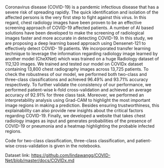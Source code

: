 Coronavirus disease (COVID-19) is a pandemic
infectious disease that has a severe risk of spreading rapidly.
The quick identification and isolation of the affected persons is
the very first step to fight against this virus. In this regard,
chest radiology images have been proven to be an effective
screening approach of COVID-19 affected patients. A number
of AI based solutions have been developed to make the screening
of radiological images faster and more accurate in detecting
COVID-19. In this study, we are proposing a deep learning
based approach using Densenet-121 to effectively detect COVID-
19 patients. We incorporated transfer learning technique to
leverage the information regarding radiology image learned by
another model (CheXNet) which was trained on a huge Radiology
dataset of 112,120 images. We trained and tested our model
on COVIDx dataset containing 13,800 chest radiography images
across 13,725 patients. To check the robustness of our model,
we performed both two-class and three-class classifications and
achieved 96.49% and 93.71% accuracy respectively. To further
validate the consistency of our performance, we performed
patient-wise k-fold cross-validation and achieved an average
accuracy of 92.91% for three class task. Moreover, we performed
an interpretability analysis using Grad-CAM to highlight the
most important image regions in making a prediction. Besides
ensuring trustworthiness, this explainability can also provide new
insights about the critical factors regarding COVID-19. Finally,
we developed a website that takes chest radiology images as
input and generates probabilities of the presence of COVID-19
or pneumonia and a heatmap highlighting the probable infected
regions.

Code for two-class classification, three-class classification, and patient-wise cross-validation is given in the notebooks. 

Dataset link: https://github.com/lindawangg/COVID-Net/blob/master/docs/COVIDx.md
